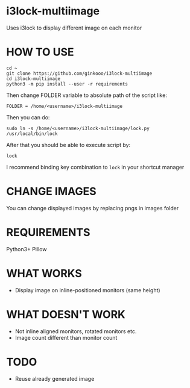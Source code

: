 # i3lock-multiimage

Uses i3lock to display different image on each monitor

HOW TO USE
==========
```
cd ~
git clone https://github.com/ginkooo/i3lock-multiimage
cd i3lock-multiimage
python3 -m pip install --user -r requirements
```

Then change FOLDER variable to absolute path of the script like:

`FOLDER = /home/<username>/i3lock-multiimage`

Then you can do:

`sudo ln -s /home/<username>/i3lock-multiimage/lock.py /usr/local/bin/lock`

After that you should be able to execute script by:

`lock`

I recommend binding key combination to `lock` in your shortcut manager

CHANGE IMAGES
=============
You can change displayed images by replacing pngs in images folder

REQUIREMENTS
============
Python3+
Pillow


WHAT WORKS
==========
- Display image on inline-positioned monitors (same height)


WHAT DOESN'T WORK
=================
- Not inline aligned monitors, rotated monitors etc.
- Image count different than monitor count

TODO
====
- Reuse already generated image
